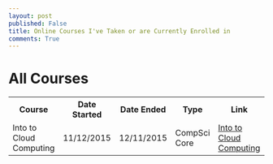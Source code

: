 ```yaml
---
layout: post
published: False
title: Online Courses I've Taken or are Currently Enrolled in
comments: True
---
```

# All Courses

<table style="width:100%">
  <tr>
    <th>Course</th>
    <th>Date Started</th>
    <th>Date Ended</th>
    <th>Type</th>
    <th>Link</th>
  </tr>
  <tr>
    <td>Into to Cloud Computing</td>
    <td>11/12/2015</td>
    <td>12/11/2015</td>
    <td>CompSci Core</td>
    <td><a href="https://www.edx.org/course/introduction-cloud-computing-ieeex-cloudintro-x-0#!">Into to Cloud Computing</a>
  </tr>
</table>

